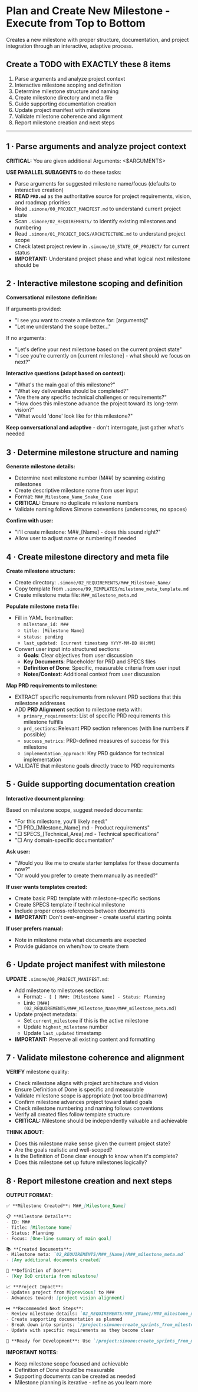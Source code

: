 # Plan and Create New Milestone - Execute from Top to Bottom

Creates a new milestone with proper structure, documentation, and project integration through an interactive, adaptive process.

## Create a TODO with EXACTLY these 8 items

1. Parse arguments and analyze project context
2. Interactive milestone scoping and definition
3. Determine milestone structure and naming
4. Create milestone directory and meta file
5. Guide supporting documentation creation
6. Update project manifest with milestone
7. Validate milestone coherence and alignment
8. Report milestone creation and next steps

---

## 1 · Parse arguments and analyze project context

**CRITICAL:** You are given additional Arguments: <$ARGUMENTS>

**USE PARALLEL SUBAGENTS** to do these tasks:

- Parse arguments for suggested milestone name/focus (defaults to interactive creation)
- **READ `PRD.md`** as the authoritative source for project requirements, vision, and roadmap priorities
- Read `.simone/00_PROJECT_MANIFEST.md` to understand current project state
- Scan `.simone/02_REQUIREMENTS/` to identify existing milestones and numbering
- Read `.simone/01_PROJECT_DOCS/ARCHITECTURE.md` to understand project scope
- Check latest project review in `.simone/10_STATE_OF_PROJECT/` for current status
- **IMPORTANT:** Understand project phase and what logical next milestone should be

## 2 · Interactive milestone scoping and definition

**Conversational milestone definition:**

If arguments provided:
- "I see you want to create a milestone for: [arguments]"
- "Let me understand the scope better..."

If no arguments:
- "Let's define your next milestone based on the current project state"
- "I see you're currently on [current milestone] - what should we focus on next?"

**Interactive questions (adapt based on context):**
- "What's the main goal of this milestone?"
- "What key deliverables should be completed?"
- "Are there any specific technical challenges or requirements?"
- "How does this milestone advance the project toward its long-term vision?"
- "What would 'done' look like for this milestone?"

**Keep conversational and adaptive** - don't interrogate, just gather what's needed

## 3 · Determine milestone structure and naming

**Generate milestone details:**
- Determine next milestone number (M##) by scanning existing milestones
- Create descriptive milestone name from user input
- Format: `M##_Milestone_Name_Snake_Case`
- **CRITICAL:** Ensure no duplicate milestone numbers
- Validate naming follows Simone conventions (underscores, no spaces)

**Confirm with user:**
- "I'll create milestone: M##_[Name] - does this sound right?"
- Allow user to adjust name or numbering if needed

## 4 · Create milestone directory and meta file

**Create milestone structure:**
- Create directory: `.simone/02_REQUIREMENTS/M##_Milestone_Name/`
- Copy template from `.simone/99_TEMPLATES/milestone_meta_template.md`
- Create milestone meta file: `M##_milestone_meta.md`

**Populate milestone meta file:**
- Fill in YAML frontmatter:
  - `milestone_id: M##`
  - `title: [Milestone Name]`
  - `status: pending`
  - `last_updated: [current timestamp YYYY-MM-DD HH:MM]`
- Convert user input into structured sections:
  - **Goals**: Clear objectives from user discussion
  - **Key Documents**: Placeholder for PRD and SPECS files
  - **Definition of Done**: Specific, measurable criteria from user input
  - **Notes/Context**: Additional context from user discussion

**Map PRD requirements to milestone:**
- EXTRACT specific requirements from relevant PRD sections that this milestone addresses
- ADD **PRD Alignment** section to milestone meta with:
  - `primary_requirements`: List of specific PRD requirements this milestone fulfills
  - `prd_sections`: Relevant PRD section references (with line numbers if possible)
  - `success_metrics`: PRD-defined measures of success for this milestone
  - `implementation_approach`: Key PRD guidance for technical implementation
- VALIDATE that milestone goals directly trace to PRD requirements

## 5 · Guide supporting documentation creation

**Interactive document planning:**

Based on milestone scope, suggest needed documents:
- "For this milestone, you'll likely need:"
- "□ PRD_[Milestone_Name].md - Product requirements"
- "□ SPECS_[Technical_Area].md - Technical specifications"
- "□ Any domain-specific documentation"

**Ask user:**
- "Would you like me to create starter templates for these documents now?"
- "Or would you prefer to create them manually as needed?"

**If user wants templates created:**
- Create basic PRD template with milestone-specific sections
- Create SPECS template if technical milestone
- Include proper cross-references between documents
- **IMPORTANT:** Don't over-engineer - create useful starting points

**If user prefers manual:**
- Note in milestone meta what documents are expected
- Provide guidance on when/how to create them

## 6 · Update project manifest with milestone

**UPDATE** `.simone/00_PROJECT_MANIFEST.md`:

- Add milestone to milestones section:
  - Format: `- [ ] M##: [Milestone Name] - Status: Planning`
  - Link: `[M##](02_REQUIREMENTS/M##_Milestone_Name/M##_milestone_meta.md)`
- Update project metadata:
  - Set `current_milestone` if this is the active milestone
  - Update `highest_milestone` number
  - Update `last_updated` timestamp
- **IMPORTANT:** Preserve all existing content and formatting

## 7 · Validate milestone coherence and alignment

**VERIFY** milestone quality:

- Check milestone aligns with project architecture and vision
- Ensure Definition of Done is specific and measurable
- Validate milestone scope is appropriate (not too broad/narrow)
- Confirm milestone advances project toward stated goals
- Check milestone numbering and naming follows conventions
- Verify all created files follow template structure
- **CRITICAL:** Milestone should be independently valuable and achievable

**THINK ABOUT**:
- Does this milestone make sense given the current project state?
- Are the goals realistic and well-scoped?
- Is the Definition of Done clear enough to know when it's complete?
- Does this milestone set up future milestones logically?

## 8 · Report milestone creation and next steps

**OUTPUT FORMAT**:

```markdown
✅ **Milestone Created**: M##_[Milestone_Name]

📋 **Milestone Details**:
- ID: M##
- Title: [Milestone Name]
- Status: Planning
- Focus: [One-line summary of main goal]

📚 **Created Documents**:
- Milestone meta: `02_REQUIREMENTS/M##_[Name]/M##_milestone_meta.md`
- [Any additional documents created]

🎯 **Definition of Done**:
- [Key DoD criteria from milestone]

📈 **Project Impact**:
- Updates project from M[previous] to M##
- Advances toward: [project vision alignment]

⏭️ **Recommended Next Steps**:
- Review milestone details: `02_REQUIREMENTS/M##_[Name]/M##_milestone_meta.md`
- Create supporting documentation as planned
- Break down into sprints: `/project:simone:create_sprints_from_milestone M##`
- Update with specific requirements as they become clear

🎯 **Ready for Development**: Use `/project:simone:create_sprints_from_milestone M##` when ready to start implementation planning
```

**IMPORTANT NOTES**:
- Keep milestone scope focused and achievable
- Definition of Done should be measurable
- Supporting documents can be created as needed
- Milestone planning is iterative - refine as you learn more